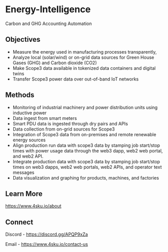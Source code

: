 # Energy-Intelligence
Carbon and GHG Accounting Automation

## Objectives 
* Measure the energy used in manufacturing processes transparently,
* Analyze local (solar/wind) or on-grid data sources for Green House Gases (GHG) and Carbon dioxide (CO2)
* Make Scope3 data available in tokenized data containers and digital twins
* Transfer Scope3 power data over out-of-band IoT networks

## Methods
* Monitoring of industrial machinery and power distribution units using inductive power
* Data ingest from smart meters 
* Smart PDU data is ingested through dry pairs and APIs
* Data collection from on-grid sources for Scope3
* Integration of Scope3 data from on-premises and remote renewable energy sources
* Align production run data with scope3 data by stamping job start/stop times with power usage data through the web3 dapp, web2 web portal, and web2 API.
* Integrate production data with scope3 data by stamping job start/stop times on web3 dapps, web2 web portals, web2 APIs, and operator text messages
* Data visualization and graphing for products, machines, and factories

## Learn More 
https://www.4sku.io/about


## Connect 
Discord - https://discord.gg/APQP9xZa

Email - https://www.4sku.io/contact-us
